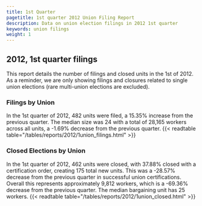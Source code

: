 ```yaml
---
title: 1st Quarter 
pagetitle: 1st quarter 2012 Union Filing Report
description: Data on union election filings in 2012 1st quarter 
keywords: union filings
weight: 1
---
```


## 2012, 1st quarter filings

This report details the number of filings and closed units in the 1st of 2012. As a reminder, we are only showing filings and closures related to single union elections (rare multi-union elections are excluded).

### Filings by Union
In the 1st quarter of 2012, 482 units were filed, a 15.35% increase from the previous quarter. The median size was 24 with a total of 28,165 workers across all units, a -1.69% decrease from the previous quarter.
{{< readtable table="/tables/reports/2012/1union_filings.html" >}}

### Closed Elections by Union
In the 1st quarter of 2012, 462 units were closed, with 37.88% closed with a certification order, creating 175 total new units. This was a -28.57% decrease from the previous quarter in successful union certifications. Overall this represents approximately 9,812 workers, which is a -69.36% decrease from the previous quarter. The median bargaining unit has 25 workers.
{{< readtable table="/tables/reports/2012/1union_closed.html" >}}
